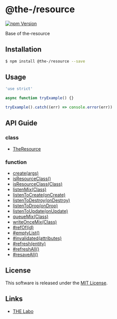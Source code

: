 @the-/resource
==========

<!---
This file is generated by the-tmpl. Do not update manually.
--->

<!-- Badge Start -->
<a name="badges"></a>

[![npm Version][bd_npm_shield_url]][bd_npm_url]

[bd_repo_url]: https://github.com/the-labo/the
[bd_travis_url]: http://travis-ci.org/the-labo/the
[bd_travis_shield_url]: http://img.shields.io/travis/the-labo/the.svg?style=flat
[bd_travis_com_url]: http://travis-ci.com/the-labo/the
[bd_travis_com_shield_url]: https://api.travis-ci.com/the-labo/the.svg?token=
[bd_license_url]: https://github.com/the-labo/the/blob/master/LICENSE
[bd_npm_url]: http://www.npmjs.org/package/@the-/resource
[bd_npm_shield_url]: http://img.shields.io/npm/v/@the-/resource.svg?style=flat
[bd_standard_url]: http://standardjs.com/
[bd_standard_shield_url]: https://img.shields.io/badge/code%20style-standard-brightgreen.svg

<!-- Badge End -->


<!-- Description Start -->
<a name="description"></a>

Base of the-resource

<!-- Description End -->


<!-- Overview Start -->
<a name="overview"></a>



<!-- Overview End -->


<!-- Sections Start -->
<a name="sections"></a>

<!-- Section from "doc/readme/01.Installation.md.hbs" Start -->

<a name="section-doc-readme-01-installation-md"></a>

Installation
-----

```bash
$ npm install @the-/resource --save
```


<!-- Section from "doc/readme/01.Installation.md.hbs" End -->

<!-- Section from "doc/readme/02.Usage.md.hbs" Start -->

<a name="section-doc-readme-02-usage-md"></a>

Usage
---------

```javascript
'use strict'

async function tryExample() {}

tryExample().catch((err) => console.error(err))

```


<!-- Section from "doc/readme/02.Usage.md.hbs" End -->


<!-- Sections Start -->

<a name="api"></a>

## API Guide

### class
- [TheResource](./doc/api/api.md#TheResource)
### function
- [create(args)](./doc/api/api.md#create)
- [isResourceClass()](./doc/api/api.md#isResourceClass)
- [isResourceClass(Class)](./doc/api/api.md#isResourceClass)
- [listenMix(Class)](./doc/api/api.md#listenMix)
- [listenToCreate(onCreate)](./doc/api/api.md#listenToCreate)
- [listenToDestroy(onDestroy)](./doc/api/api.md#listenToDestroy)
- [listenToDrop(onDrop)](./doc/api/api.md#listenToDrop)
- [listenToUpdate(onUpdate)](./doc/api/api.md#listenToUpdate)
- [queueMix(Class)](./doc/api/api.md#queueMix)
- [writeOnceMix(Class)](./doc/api/api.md#writeOnceMix)
- [#refOf(id)](./doc/api/api.md#TheResource#refOf)
- [#emptyList()](./doc/api/api.md#TheResource#emptyList)
- [#invalidated(attributes)](./doc/api/api.md#TheResource#invalidated)
- [#refresh(entity)](./doc/api/api.md#TheResource#refresh)
- [#refreshAll()](./doc/api/api.md#TheResource#refreshAll)
- [#resaveAll()](./doc/api/api.md#TheResource#resaveAll)

<!-- LICENSE Start -->
<a name="license"></a>

License
-------
This software is released under the [MIT License](https://github.com/the-labo/the/blob/master/LICENSE).

<!-- LICENSE End -->


<!-- Links Start -->
<a name="links"></a>

Links
------

+ [THE Labo][the_labo_url]

[the_labo_url]: https://github.com/the-labo

<!-- Links End -->
